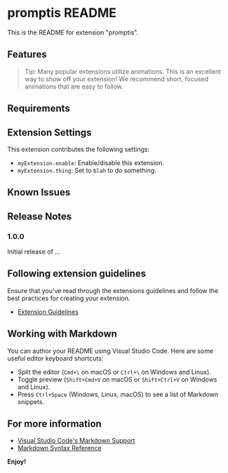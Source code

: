 # promptis README

This is the README for extension "promptis".

## Features

> Tip: Many popular extensions utilize animations. This is an excellent way to show off your extension! We recommend short, focused animations that are easy to follow.

## Requirements

## Extension Settings

This extension contributes the following settings:

* `myExtension.enable`: Enable/disable this extension.
* `myExtension.thing`: Set to `blah` to do something.

## Known Issues

## Release Notes

### 1.0.0

Initial release of ...

## Following extension guidelines

Ensure that you've read through the extensions guidelines and follow the best practices for creating your extension.

* [Extension Guidelines](https://code.visualstudio.com/api/references/extension-guidelines)

## Working with Markdown

You can author your README using Visual Studio Code. Here are some useful editor keyboard shortcuts:

* Split the editor (`Cmd+\` on macOS or `Ctrl+\` on Windows and Linux).
* Toggle preview (`Shift+Cmd+V` on macOS or `Shift+Ctrl+V` on Windows and Linux).
* Press `Ctrl+Space` (Windows, Linux, macOS) to see a list of Markdown snippets.

## For more information

* [Visual Studio Code's Markdown Support](http://code.visualstudio.com/docs/languages/markdown)
* [Markdown Syntax Reference](https://help.github.com/articles/markdown-basics/)

**Enjoy!**
